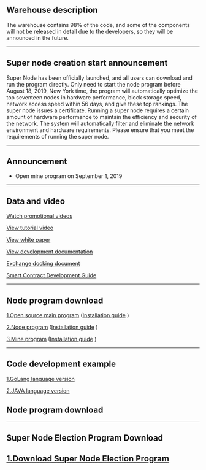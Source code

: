## Warehouse description
The warehouse contains 98% of the code, and some of the components will not be released in detail due to the developers, so they will be announced in the future.

---

## Super node creation start announcement
Super Node has been officially launched, and all users can download and run the program directly. Only need to start the node program before August 18, 2019, New York time, the program will automatically optimize the top seventeen nodes in hardware performance, block 
storage speed, network access speed within 56 days, and give these top rankings. The super node issues a certificate. Running a super node requires a certain amount of hardware performance to maintain the efficiency and security of the network. The system will 
automatically filter and eliminate the network environment and hardware requirements. Please ensure that you meet the requirements of running the super node.

---

## Announcement

+ Open mine program on September 1, 2019

---



## Data and video

[Watch promotional videos](https://v.youku.com/v_show/id_XNDI3MzczNjYzMg==.html?spm=a2h0j.11185381.listitem_page1.5~A)

[View tutorial video](https://v.youku.com/v_show/id_XNDI2OTYxMTg0NA==.html?spm=a2h3j.8428770.3416059.1)

[View white paper](https://github.com/jiqiren2019/ctk/blob/master/Hyperledger%20Ctk%20Official%20white%20paper.pdf)

[View development documentation](https://github.com/jiqiren2019/ctk/blob/master/api.pdf)

[Exchange docking document](https://github.com/jiqiren2019/ctk/blob/master/bourse-docking-process.pdf)

[Smart Contract Development Guide](https://github.com/jiqiren2019/ctk/blob/master/smart_contract/README.md)

---




## Node program download

[1.Open source main program](https://github.com/jiqiren2019/ctk/)   ([Installation guide](https://github.com/jiqiren2019/ctk/blob/master/open-source-main-program-installation-guide.md)  )

[2.Node program](https://github.com/jiqiren2019/ctk/)   ([Installation guide](https://github.com/jiqiren2019/ctk/blob/master/node-installation-guide.md)  )

[3.Mine program](https://github.com/jiqiren2019/ctk/)   ([Installation guide](https://github.com/jiqiren2019/ctk/blob/master/mine-field-installation-guide.md)  )

---


## Code development example


[1.GoLang language version](https://github.com/jiqiren2019/ctk/blob/master/ctk-example-go.zip)  

[2.JAVA language version](https://github.com/jiqiren2019/ctk/blob/master/ctk-api-example-java.zip)
## Node program download
---


## Super Node Election Program Download

[1.Download Super Node Election Program](https://github.com/jiqiren2019/ctk/blob/master/Super%20Node/ctk.zip)
---


